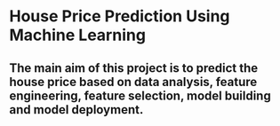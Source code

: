 # House Price Prediction Using Machine Learning
## The main aim of this project is to predict the house price based on data analysis, feature engineering, feature selection, model building and model deployment.
